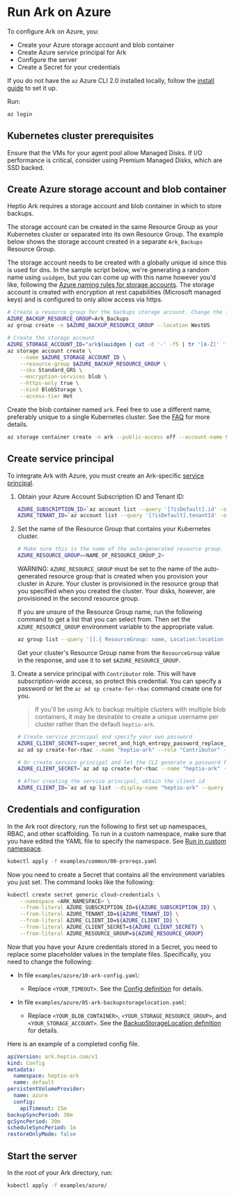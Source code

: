 # Run Ark on Azure

To configure Ark on Azure, you:

* Create your Azure storage account and blob container
* Create Azure service principal for Ark
* Configure the server
* Create a Secret for your credentials

If you do not have the `az` Azure CLI 2.0 installed locally, follow the [install guide][18] to set it up. 

Run:

```bash
az login
```

## Kubernetes cluster prerequisites

Ensure that the VMs for your agent pool allow Managed Disks. If I/O performance is critical,
consider using Premium Managed Disks, which are SSD backed.

## Create Azure storage account and blob container

Heptio Ark requires a storage account and blob container in which to store backups.

The storage account can be created in the same Resource Group as your Kubernetes cluster or
separated into its own Resource Group. The example below shows the storage account created in a
separate `Ark_Backups` Resource Group.

The storage account needs to be created with a globally unique id since this is used for dns. In
the sample script below, we're generating a random name using `uuidgen`, but you can come up with 
this name however you'd like, following the [Azure naming rules for storage accounts][19]. The 
storage account is created with encryption at rest capabilities (Microsoft managed keys) and is 
configured to only allow access via https.

```bash
# Create a resource group for the backups storage account. Change the location as needed.
AZURE_BACKUP_RESOURCE_GROUP=Ark_Backups
az group create -n $AZURE_BACKUP_RESOURCE_GROUP --location WestUS

# Create the storage account
AZURE_STORAGE_ACCOUNT_ID="ark$(uuidgen | cut -d '-' -f5 | tr '[A-Z]' '[a-z]')"
az storage account create \
    --name $AZURE_STORAGE_ACCOUNT_ID \
    --resource-group $AZURE_BACKUP_RESOURCE_GROUP \
    --sku Standard_GRS \
    --encryption-services blob \
    --https-only true \
    --kind BlobStorage \
    --access-tier Hot
```

Create the blob container named `ark`. Feel free to use a different name, preferably unique to a single Kubernetes cluster. See the [FAQ][20] for more details.

```bash
az storage container create -n ark --public-access off --account-name $AZURE_STORAGE_ACCOUNT_ID
```

## Create service principal

To integrate Ark with Azure, you must create an Ark-specific [service principal][17].

1. Obtain your Azure Account Subscription ID and Tenant ID:

    ```bash
    AZURE_SUBSCRIPTION_ID=`az account list --query '[?isDefault].id' -o tsv`
    AZURE_TENANT_ID=`az account list --query '[?isDefault].tenantId' -o tsv`
    ```

1. Set the name of the Resource Group that contains your Kubernetes cluster.

    ```bash
    # Make sure this is the name of the auto-generated resource group. See warning.
    AZURE_RESOURCE_GROUP=<NAME_OF_RESOURCE_GROUP_2>
    ```

    WARNING: `AZURE_RESOURCE_GROUP` must be set to the name of the auto-generated resource group that is created when you provision your cluster in Azure. Your cluster is provisioned in the resource group that you specified when you created the cluster. Your disks, however, are provisioned in the second resource group.

    If you are unsure of the Resource Group name, run the following command to get a list that you can select from. Then set the `AZURE_RESOURCE_GROUP` environment variable to the appropriate value.

    ```bash
    az group list --query '[].{ ResourceGroup: name, Location:location }'
    ```

    Get your cluster's Resource Group name from the `ResourceGroup` value in the response, and use it to set `$AZURE_RESOURCE_GROUP`.

1. Create a service principal with `Contributor` role. This will have subscription-wide access, so protect this credential. You can specify a password or let the `az ad sp create-for-rbac` command create one for you.

    > If you'll be using Ark to backup multiple clusters with multiple blob containers, it may be desirable to create a unique username per cluster rather than the default `heptio-ark`.

    ```bash
    # Create service principal and specify your own password
    AZURE_CLIENT_SECRET=super_secret_and_high_entropy_password_replace_me_with_your_own
    az ad sp create-for-rbac --name "heptio-ark" --role "Contributor" --password $AZURE_CLIENT_SECRET

    # Or create service principal and let the CLI generate a password for you. Make sure to capture the password.
    AZURE_CLIENT_SECRET=`az ad sp create-for-rbac --name "heptio-ark" --role "Contributor" --query 'password' -o tsv`

    # After creating the service principal, obtain the client id
    AZURE_CLIENT_ID=`az ad sp list --display-name "heptio-ark" --query '[0].appId' -o tsv`
    ```

## Credentials and configuration

In the Ark root directory, run the following to first set up namespaces, RBAC, and other scaffolding. To run in a custom namespace, make sure that you have edited the YAML file to specify the namespace. See [Run in custom namespace][0].

```bash
kubectl apply -f examples/common/00-prereqs.yaml
```

Now you need to create a Secret that contains all the environment variables you just set. The command looks like the following:

```bash
kubectl create secret generic cloud-credentials \
    --namespace <ARK_NAMESPACE> \
    --from-literal AZURE_SUBSCRIPTION_ID=${AZURE_SUBSCRIPTION_ID} \
    --from-literal AZURE_TENANT_ID=${AZURE_TENANT_ID} \
    --from-literal AZURE_CLIENT_ID=${AZURE_CLIENT_ID} \
    --from-literal AZURE_CLIENT_SECRET=${AZURE_CLIENT_SECRET} \
    --from-literal AZURE_RESOURCE_GROUP=${AZURE_RESOURCE_GROUP}
```

Now that you have your Azure credentials stored in a Secret, you need to replace some placeholder values in the template files. Specifically, you need to change the following:

* In file `examples/azure/10-ark-config.yaml`:

  * Replace `<YOUR_TIMEOUT>`. See the [Config definition][8] for details.

* In file `examples/azure/05-ark-backupstoragelocation.yaml`:

  * Replace `<YOUR_BLOB_CONTAINER>`, `<YOUR_STORAGE_RESOURCE_GROUP>`, and `<YOUR_STORAGE_ACCOUNT>`. See the [BackupStorageLocation definition][21] for details.

Here is an example of a completed config file.

```yaml
apiVersion: ark.heptio.com/v1
kind: Config
metadata:
  namespace: heptio-ark
  name: default
persistentVolumeProvider:
  name: azure
  config:
    apiTimeout: 15m
backupSyncPeriod: 30m
gcSyncPeriod: 30m
scheduleSyncPeriod: 1m
restoreOnlyMode: false
```

## Start the server

In the root of your Ark directory, run:

  ```bash
  kubectl apply -f examples/azure/
  ```

[0]: namespace.md
[8]: config-definition.md#azure
[17]: https://docs.microsoft.com/en-us/azure/active-directory/develop/active-directory-application-objects
[18]: https://docs.microsoft.com/en-us/cli/azure/install-azure-cli
[19]: https://docs.microsoft.com/en-us/azure/architecture/best-practices/naming-conventions#storage
[20]: faq.md
[21]: backupstoragelocation-definition.md#azure